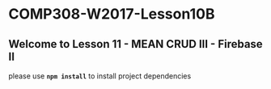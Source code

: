 # COMP308-W2017-Lesson10B

## Welcome to Lesson 11 - MEAN CRUD III - Firebase II

please use **`npm install`** to install project dependencies
